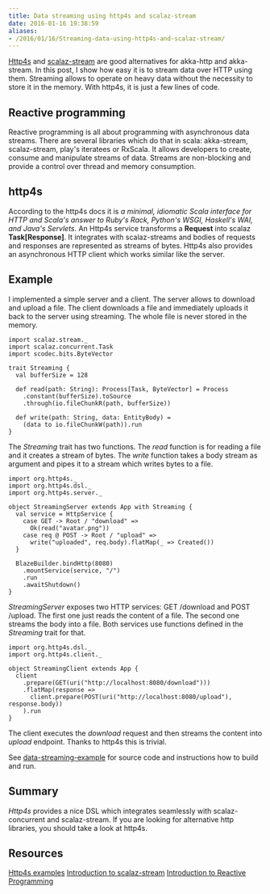 ```yaml
---
title: Data streaming using http4s and scalaz-stream
date: 2016-01-16 19:38:59
aliases:
- /2016/01/16/Streaming-data-using-http4s-and-scalaz-stream/
---
```


[Http4s](http://http4s.org/) and [scalaz-stream](https://github.com/functional-streams-for-scala/fs2) are good alternatives for akka-http and akka-stream. In this post, I show how easy it is to stream data over HTTP using them. Streaming allows to operate on heavy data without the necessity to store it in the memory. With http4s, it is just a few lines of code.

<!--more-->

## Reactive programming

Reactive programming is all about programming with asynchronous data streams. There are several libraries which do that in scala: akka-stream, scalaz-stream, play's iteratees or RxScala. It allows developers to create, consume and manipulate streams of data. Streams are non-blocking and provide a control over thread and memory consumption.

## http4s

According to the http4s docs it is *a minimal, idiomatic Scala interface for HTTP and Scala's answer to Ruby's Rack, Python's WSGI, Haskell's WAI, and Java's Servlets.* An Http4s service transforms a **Request** into scalaz **Task[Response]**. It integrates with scalaz-streams and bodies of requests and responses are represented as streams of bytes. Http4s also provides an asynchronous HTTP client which works similar like the server.

## Example

I implemented a simple server and a client. The server allows to download and upload a file. The client downloads a file and immediately uploads it back to the server using streaming. The whole file is never stored in the memory.

```
import scalaz.stream._
import scalaz.concurrent.Task
import scodec.bits.ByteVector

trait Streaming {
  val bufferSize = 128

  def read(path: String): Process[Task, ByteVector] = Process
    .constant(bufferSize).toSource
    .through(io.fileChunkR(path, bufferSize))

  def write(path: String, data: EntityBody) =
    (data to io.fileChunkW(path)).run
}
```

The *Streaming* trait has two functions. The *read* function is for reading a file and it creates a stream of bytes. The *write* function takes a body stream as argument and pipes it to a stream which writes bytes to a file.

```
import org.http4s._
import org.http4s.dsl._
import org.http4s.server._

object StreamingServer extends App with Streaming {
  val service = HttpService {
    case GET -> Root / "download" =>
      Ok(read("avatar.png"))
    case req @ POST -> Root / "upload" =>
      write("uploaded", req.body).flatMap(_ => Created())
  }

  BlazeBuilder.bindHttp(8080)
    .mountService(service, "/")
    .run
    .awaitShutdown()
}
```

*StreamingServer* exposes two HTTP services: GET /download and POST /upload. The first one just reads the content of a file. The second one streams the body into a file. Both services use functions defined in the *Streaming* trait for that.

```
import org.http4s.dsl._
import org.http4s.client._

object StreamingClient extends App {
  client
    .prepare(GET(uri("http://localhost:8080/download")))
    .flatMap(response =>
      client.prepare(POST(uri("http://localhost:8080/upload"), response.body))
    ).run
}
```

The client executes the *download* request and then streams the content into *upload* endpoint. Thanks to http4s this is trivial.

See [data-streaming-example](https://github.com/mbilski/data-streaming-example) for source code and instructions how to build and run.

## Summary

*Http4s* provides a nice DSL which integrates seamlessly with scalaz-concurrent and scalaz-stream. If you are looking for alternative http libraries, you should take a look at http4s.

## Resources

[Http4s examples](https://github.com/http4s/http4s/tree/master/examples)
[Introduction to scalaz-stream](https://gist.github.com/djspiewak/d93a9c4983f63721c41c)
[Introduction to Reactive Programming](https://gist.github.com/staltz/868e7e9bc2a7b8c1f754)
